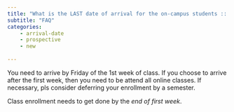 ```yaml
---
title: "What is the LAST date of arrival for the on-campus students :: Edited ?"
subtitle: "FAQ"
categories:
    - arrival-date
    - prospective
    - new
    
---
```

You need to arrive by Friday of the 1st week of class. If you choose to arrive after the first week, then you need to be attend all online classes. If necessary, pls consider deferring your enrollment by a semester. 

Class enrollment needs to get done by the *end of first week*.